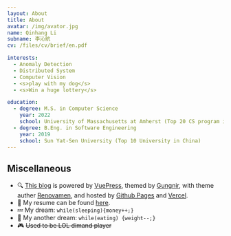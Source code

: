 ```yaml
---
layout: About
title: About
avatar: /img/avator.jpg
name: Qinhang Li
subname: 李沁航
cv: /files/cv/brief/en.pdf

interests:
  - Anomaly Detection
  - Distributed System
  - Computer Vision
  - <s>play with my dog</s>
  - <s>Win a huge lottery</s>

education:
  - degree: M.S. in Computer Science
    year: 2022
    school: University of Massachusetts at Amherst (Top 20 CS program in USA)
  - degree: B.Eng. in Software Engineering
    year: 2019
    school: Sun Yat-Sen University (Top 10 University in China)
---
```



## Miscellaneous

- 🔍 [This blog](sailorlqh.github.io) is powered by [VuePress](https://vuepress.vuejs.org/), themed by [Gungnir](https://github.com/Renovamen/vuepress-theme-gungnir), with theme auther [Renovamen](https://github.com/Renovamen), and hosted by [Github Pages](https://pages.github.com/) and [Vercel](https://vercel.com).
- 🧐 My resume can be found [here](/files/cv/brief/en.pdf).
- 💤  My dream: `while(sleeping){money++;}`
- 🍔 My another dream: `while(eating) {weight--;}`
- 🎮 <s>Used to be LOL dimand player</s>


